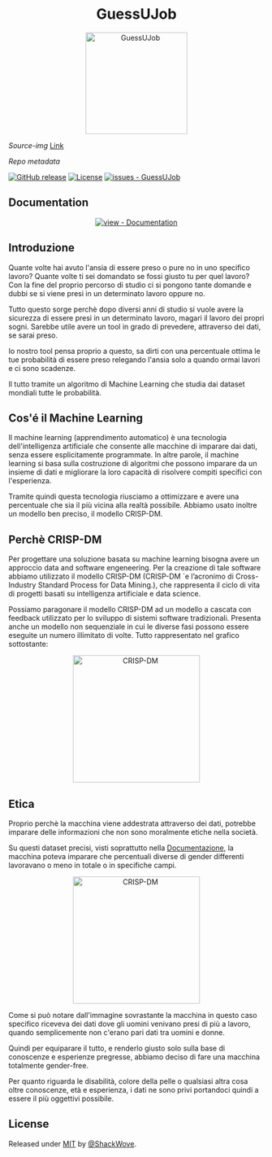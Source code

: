 <center>
  <h1><strong>GuessUJob</strong></h1>
</center>

<p align="center">
    <img src="https://media.discordapp.net/attachments/1059937011923959918/1082941666501087272/job_seeking.png?width=463&height=463"alt="GuessUJob" width="200" height="auto">
</p>

_Source-img_
[Link](https://www.flaticon.com/free-icon/job-seeking_1503438)

_Repo metadata_


[![GitHub release](https://img.shields.io/github/release/ShackWove/GuessUJob?include_prereleases=&sort=semver&color=blue)](https://github.com/ShackWove/GuessUJob/releases/)
[![License](https://img.shields.io/badge/License-MIT-blue)](https://github.com/ShackWove/GuessUJob/blob/main/documentation/license.txt)
[![issues - GuessUJob](https://img.shields.io/github/issues/ShackWove/GuessUJob)](https://github.com/ShackWove/GuessUJob/issues)


## Documentation
<div align="center">

[![view - Documentation](https://img.shields.io/badge/view-Documentation-blue?style=for-the-badge)](https://github.com/ShackWove/GuessUJob/tree/main/documentation)

</div>

## Introduzione
Quante volte hai avuto l'ansia di essere preso o pure no in uno specifico lavoro?
Quante volte ti sei domandato se fossi giusto tu per quel lavoro? Con la fine del proprio percorso
di studio ci si pongono tante domande e dubbi se si viene presi in un determinato lavoro oppure no.

Tutto questo sorge perchè dopo diversi anni di studio si vuole avere la sicurezza di essere presi
in un determinato lavoro, magari il lavoro dei propri sogni. Sarebbe utile avere un tool in grado di
prevedere, attraverso dei dati, se sarai preso.

Io nostro tool pensa proprio a questo, sa dirti con una percentuale ottima le tue probabilità di essere preso relegando l'ansia solo a quando ormai lavori e ci sono scadenze.

Il tutto tramite un algoritmo di Machine Learning che studia dai dataset mondiali tutte le probabilità.

## Cos'é il Machine Learning
Il machine learning (apprendimento automatico) è una tecnologia dell'intelligenza artificiale che consente alle macchine di imparare dai dati, senza essere esplicitamente programmate. In altre parole, il machine learning si basa sulla costruzione di algoritmi che possono imparare da un insieme di dati e migliorare la loro capacità di risolvere compiti specifici con l'esperienza.

Tramite quindi questa tecnologia riusciamo a ottimizzare e avere una percentuale che sia il più vicina alla realtà possibile.
Abbiamo usato inoltre un modello ben preciso, il modello CRISP-DM. 

## Perchè CRISP-DM
Per progettare una soluzione basata su machine learning bisogna avere un approccio data and software engeneering.
Per la creazione di tale software abbiamo utilizzato il modello CRISP-DM (CRISP-DM `e l’acronimo di Cross-Industry
Standard Process for Data Mining.), che rappresenta il ciclo di vita di progetti basati su intelligenza artificiale e data
science.

Possiamo paragonare il modello CRISP-DM ad un modello a cascata con feedback utilizzato per lo sviluppo
di sistemi software tradizionali. Presenta anche un modello non sequenziale in cui le diverse fasi possono essere
eseguite un numero illimitato di volte. Tutto rappresentato nel grafico sottostante:

<p align="center">
    <img src="https://media.discordapp.net/attachments/1059937011923959918/1082962417274851338/CRISP-DM.png?width=465&height=466"alt="CRISP-DM" width="250" height="auto">
</p>

## Etica
Proprio perchè la macchina viene addestrata attraverso dei dati, potrebbe imparare delle informazioni che non sono moralmente etiche nella società.

Su questi dataset precisi, visti soprattutto nella [Documentazione](https://github.com/ShackWove/GuessUJob/tree/main/documentation), la macchina poteva imparare che percentuali diverse di gender differenti lavoravano o meno in totale o in specifiche campi.

<p align="center">
    <img src="https://media.discordapp.net/attachments/1059937011923959918/1082966037009539172/image.png"alt="CRISP-DM" width="250" height="auto">
</p>

Come si può notare dall'immagine sovrastante la macchina in questo caso specifico riceveva dei dati dove gli uomini venivano presi di più a lavoro, quando semplicemente non c'erano pari dati tra uomini e donne. 

Quindi per equiparare il tutto, e renderlo giusto solo sulla base di conoscenze e esperienze pregresse, abbiamo deciso di fare una macchina totalmente gender-free.

Per quanto riguarda le disabilità, colore della pelle o qualsiasi altra cosa oltre conoscenze, età e esperienza, i dati ne sono privi portandoci quindi a essere il più oggettivi possibile.
 
## License

Released under [MIT](https://github.com/ShackWove/GuessUJob/blob/main/documentation/license.txt) by [@ShackWove](https://github.com/ShackWove).